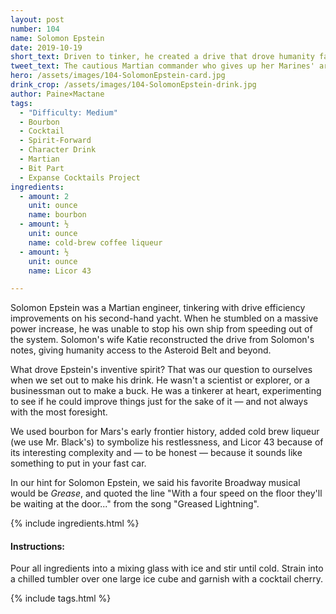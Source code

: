 ```yaml
---
layout: post
number: 104
name: Solomon Epstein
date: 2019-10-19
short_text: Driven to tinker, he created a drive that drove humanity farther than ever before.
tweet_text: The cautious Martian commander who gives up her Marines' armor for diplomacy's sake, and remains the most skeptical of Ashford's self-destructive plans even as she enforces them.
hero: /assets/images/104-SolomonEpstein-card.jpg
drink_crop: /assets/images/104-SolomonEpstein-drink.jpg
author: Paine×Mactane
tags:
  - "Difficulty: Medium"
  - Bourbon
  - Cocktail
  - Spirit-Forward
  - Character Drink
  - Martian
  - Bit Part
  - Expanse Cocktails Project
ingredients:
  - amount: 2
    unit: ounce
    name: bourbon
  - amount: ½
    unit: ounce
    name: cold-brew coffee liqueur
  - amount: ½
    unit: ounce
    name: Licor 43

---
```


Solomon Epstein was a Martian engineer, tinkering with drive efficiency improvements on his second-hand yacht. When he stumbled on a massive power increase, he was unable to stop his own ship from speeding out of the system. Solomon's wife Katie reconstructed the drive from Solomon's notes, giving humanity access to the Asteroid Belt and beyond.

What drove Epstein's inventive spirit? That was our question to ourselves when we set out to make his drink. He wasn't a scientist or explorer, or a businessman out to make a buck. He was a tinkerer at heart, experimenting to see if he could improve things just for the sake of it&nbsp;&mdash; and not always with the most foresight.

We used bourbon for Mars's early frontier history, added cold brew liqueur (we use Mr. Black's) to symbolize his restlessness, and Licor 43 because of its interesting complexity and&nbsp;&mdash; to be honest&nbsp;&mdash; because it sounds like something to put in your fast car.

In our hint for Solomon Epstein, we said his favorite Broadway musical would be _Grease_, and quoted the line "With a four speed on the floor they'll be waiting at the door..." from the song "Greased Lightning".

{% include ingredients.html %}

#### Instructions:

Pour all ingredients into a mixing glass with ice and stir until cold. Strain into a chilled tumbler over one large ice cube and garnish with a cocktail cherry.

{% include tags.html %}
